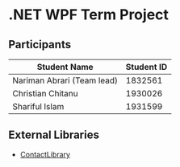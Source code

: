 # .NET WPF Term Project

## Participants

| Student Name      | Student ID |
| ----------------- | ---------- |
| Nariman Abrari (Team lead)    | 1832561    |
| Christian Chitanu | 1930026    |
| Shariful Islam    | 1931599    |

## External Libraries
- [ContactLibrary](https://github.com/Fube/homework_.NET_Final_Contact_Library)
